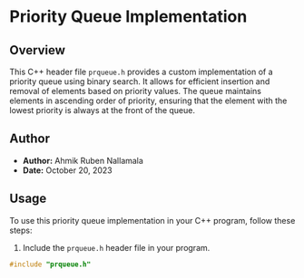 # Priority Queue Implementation

## Overview

This C++ header file `prqueue.h` provides a custom implementation of a priority queue using binary search. It allows for efficient insertion and removal of elements based on priority values. The queue maintains elements in ascending order of priority, ensuring that the element with the lowest priority is always at the front of the queue.

## Author

- **Author:** Ahmik Ruben Nallamala
- **Date:** October 20, 2023

## Usage

To use this priority queue implementation in your C++ program, follow these steps:

1. Include the `prqueue.h` header file in your program.

```cpp
#include "prqueue.h"
